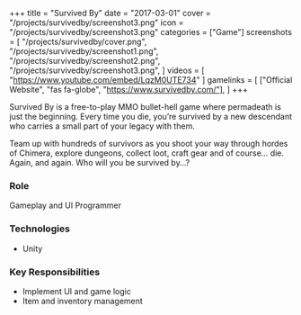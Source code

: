 +++
title = "Survived By"
date = "2017-03-01"
cover = "/projects/survivedby/screenshot3.png"
icon = "/projects/survivedby/screenshot3.png"
categories = ["Game"]
screenshots = [
    "/projects/survivedby/cover.png",
    "/projects/survivedby/screenshot1.png",
    "/projects/survivedby/screenshot2.png",
    "/projects/survivedby/screenshot3.png",
]
videos = [
    "https://www.youtube.com/embed/LqzM0UTE734"
]
gamelinks = [
    ["Official Website", "fas fa-globe", "https://www.survivedby.com/"],
]
+++

Survived By is a free-to-play MMO bullet-hell game where permadeath is just the beginning. Every time you die, you’re survived by a new descendant who carries a small part of your legacy with them.

Team up with hundreds of survivors as you shoot your way through hordes of Chimera, explore dungeons, collect loot, craft gear and of course… die. Again, and again. Who will you be survived by…?

### Role
Gameplay and UI Programmer

### Technologies
* Unity

### Key Responsibilities
* Implement UI and game logic
* Item and inventory management